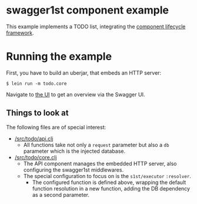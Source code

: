 # swagger1st component example

This example implements a TODO list, integrating the
[component lifecycle framework](https://github.com/stuartsierra/component).

# Running the example

First, you have to build an uberjar, that embeds an HTTP server:

    $ lein run -m todo.core

Navigate to [the UI](http://localhost:8080/ui/) to get an overview via the Swagger UI.

## Things to look at

The following files are of special interest:

* [/src/todo/api.clj](src/todo/api.clj)
    * All functions take not only a `request` parameter but also a `db` parameter which is the injected database.
* [/src/todo/core.clj](src/todo/core.clj)
    * The API component manages the embedded HTTP server, also configuring the swagger1st middlewares.
    * The special configuration to focus on is the `s1st/executor` `:resolver`.
        * The configured function is defined above, wrapping the default function resolution in a new function, adding
          the DB dependency as a second parameter.

